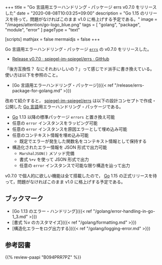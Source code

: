 +++
title = "Go 言語用エラーハンドリング・パッケージ errs v0.7.0 をリリースした"
date =  "2020-08-08T10:03:25+09:00"
description = "Go 1.15 のリリースを待って，問題がなければこのまま v1.0 に格上げする予定である。"
image = "/images/attention/go-logo_blue.png"
tags  = [ "golang", "package", "module", "error" ]
pageType = "text"

[scripts]
  mathjax = false
  mermaidjs = false
+++

Go 言語用エラーハンドリング・パッケージ [`errs`] の v0.7.0 をリリースした。

- [Release v0.7.0 · spiegel-im-spiegel/errs · GitHub](https://github.com/spiegel-im-spiegel/errs/releases/tag/v0.7.0)

「後方互換性？ なにそれおいしいの？」って感じでド派手に書き換えている。
使い方は以下を参照のこと。

- [Go 言語用エラーハンドリング・パッケージ]({{< ref "/release/errs-package-for-golang.md" >}})

改めて紹介すると， [spiegel-im-spiegel/errs][`errs`] は以下の設計コンセプトで作成・公開した [Go 言語][Go]用エラーハンドリング・パッケージである。

- [Go] 1.13 以降の標準パッケージ `errors` と置き換え可能
- 任意の `error` インスタンスをラッピング可能
- 任意の `error` インスタンスを原因エラーとして埋め込み可能
- 任意のコンテキスト情報を埋め込み可能
    - 既定でエラーが発生した関数名をコンテキスト情報として保持する
- 構造化されたエラー情報を JSON 形式で出力可能
    - `MarshalJSON()` メソッド完備
    - 書式 `%+v` を使って JSON 形式で出力
    - 任意の `error` インスタンスで可能な限り構造を辿って出力

v0.7.0 で個人的に欲しい機能は全て搭載したので， [Go] 1.15 の正式リリースを待って，問題がなければこのまま v1.0 に格上げする予定である。

## ブックマーク

- [Go 1.13 のエラー・ハンドリング]({{< ref "/golang/error-handling-in-go-1_3.md" >}})
- [書式 %v のカスタマイズ]({{< ref "/golang/formatting.md" >}})
- [構造化エラーをログ出力する]({{< ref "/golang/logging-error.md" >}})

[Go]: https://golang.org/ "The Go Programming Language"
[`errs`]: https://github.com/spiegel-im-spiegel/errs "spiegel-im-spiegel/errs: Error handling for Golang"

## 参考図書

{{% review-paapi "B094PRR7PZ" %}} <!-- プログラミング言語Go -->
